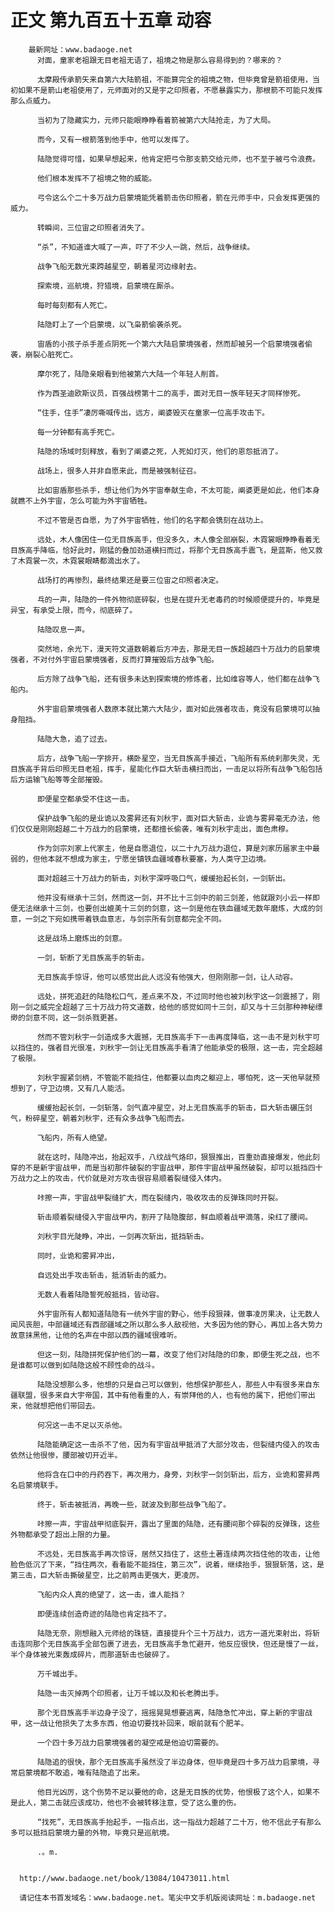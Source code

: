 # 正文 第九百五十五章 动容
        最新网址：www.badaoge.net
          对面，童家老祖跟无目老祖无语了，祖境之物是那么容易得到的？哪来的？
      
          太摩殿传承箭矢来自第六大陆箭祖，不能算完全的祖境之物，但毕竟曾是箭祖使用，当初如果不是箭山老祖使用了，元师面对的又是宇之印照者，不愿暴露实力，那根箭不可能只发挥那么点威力。
      
          当初为了隐藏实力，元师只能眼睁睁看着箭被第六大陆抢走，为了大局。
      
          而今，又有一根箭落到他手中，他可以发挥了。
      
          陆隐觉得可惜，如果早想起来，他肯定把弓令那支箭交给元师，也不至于被弓令浪费。
      
          他们根本发挥不了祖境之物的威能。
      
          弓令这么个二十多万战力启蒙境能凭着箭击伤印照者，箭在元师手中，只会发挥更强的威力。
      
          转瞬间，三位宙之印照者消失了。
      
          “杀”，不知道谁大喊了一声，吓了不少人一跳，然后，战争继续。
      
          战争飞船无数光束跨越星空，朝着星河边缘射去。
      
          探索境，巡航境，狩猎境，启蒙境在厮杀。
      
          每时每刻都有人死亡。
      
          陆隐盯上了一个启蒙境，以飞枭箭偷袭杀死。
      
          宙盾的小孩子杀手差点阴死一个第六大陆启蒙境强者，然而却被另一个启蒙境强者偷袭，崩裂心脏死亡。
      
          摩尔死了，陆隐亲眼看到他被第六大陆一个年轻人削首。
      
          作为西圣迪欧斯议员，百强战榜第十二的高手，面对无目一族年轻天才同样惨死。
      
          “住手，住手”凄厉嘶喊传出，远方，阐婆毁灭在童家一位高手攻击下。
      
          每一分钟都有高手死亡。
      
          陆隐的场域时刻释放，看到了阐婆之死，人死如灯灭，他们的恩怨抵消了。
      
          战场上，很多人并非自愿来此，而是被强制征召。
      
          比如宙盾那些杀手，想让他们为外宇宙奉献生命，不太可能，阐婆更是如此，他们本身就瞧不上外宇宙，怎么可能为外宇宙牺牲。
      
          不过不管是否自愿，为了外宇宙牺牲，他们的名字都会镌刻在战功上。
      
          远处，木人像困住一位无目族高手，但没多久，木人像全部崩裂，木霓裳眼睁睁看着无目族高手降临，恰好此时，刚猛的叠加劲道横扫而过，将那个无目族高手震飞，是蓝斯，他又救了木霓裳一次，木霓裳眼睛都滴出水了。
      
          战场打的再惨烈，最终结果还是要三位宙之印照者决定。
      
          乓的一声，陆隐的一件外物彻底碎裂，也是在提升无老毒药的时候顺便提升的，毕竟是异宝，有承受上限，而今，彻底碎了。
      
          陆隐叹息一声。
      
          突然地，余光下，漫天符文道数朝着后方冲去，那是无目一族超越四十万战力的启蒙境强者，不对付外宇宙启蒙境强者，反而打算摧毁后方战争飞船。
      
          后方除了战争飞船，还有很多未达到探索境的修炼者，比如维容等人，他们都在战争飞船内。
      
          外宇宙启蒙境强者人数原本就比第六大陆少，面对如此强者攻击，竟没有启蒙境可以抽身阻挡。
      
          陆隐大急，追了过去。
      
          后方，战争飞船一字排开，横卧星空，当无目族高手接近，飞船所有系统刹那失灵，无目族高手背后印照无目老祖，挥手，星能化作巨大斩击横扫而出，一击足以将所有战争飞船包括后方运输飞船等等全部摧毁。
      
          即便星空都承受不住这一击。
      
          保护战争飞船的是业诡以及雾昇还有刘秋宇，面对巨大斩击，业诡与雾昇毫无办法，他们仅仅是刚刚超越二十万战力的启蒙境，还都擅长偷袭，唯有刘秋宇走出，面色肃穆。
      
          作为剑宗刘家上代家主，他是自愿退位，以二十九万战力退位，算是刘家历届家主中最弱的，但他本就不想成为家主，宁愿坐镇铁血疆域春秋要塞，为人类守卫边境。
      
          面对超越三十万战力的斩击，刘秋宇深呼吸口气，缓缓抬起长剑，一剑斩出。
      
          他并没有继承十三剑，然而这一剑，并不比十三剑中的前三剑差，他就跟刘小云一样即便无法继承十三剑，也要创出媲美十三剑的剑意，这一剑是他在铁血疆域无数年磨炼，大成的剑意，一剑之下宛如携带着铁血意志，与剑宗所有剑意都完全不同。
      
          这是战场上磨炼出的剑意。
      
          一剑，斩断了无目族高手的斩击。
      
          无目族高手惊讶，他可以感觉出此人远没有他强大，但刚刚那一剑，让人动容。
      
          远处，拼死追赶的陆隐松口气，差点来不及，不过同时他也被刘秋宇这一剑震撼了，刚刚一剑之威完全超越了三十万战力符文道数，给他的感觉如同十三剑，却又与十三剑那种神秘缥缈的剑意不同，这一剑杀戮更甚。
      
          然而不管刘秋宇一剑造成多大震撼，无目族高手下一击再度降临，这一击不是刘秋宇可以挡住的，强者目光很准，刘秋宇一剑让无目族高手看清了他能承受的极限，这一击，完全超越了极限。
      
          刘秋宇握紧剑柄，不管能不能挡住，他都要以血肉之躯迎上，哪怕死，这一天他早就预想到了，守卫边境，又有几人能活。
      
          缓缓抬起长剑，一剑斩落，剑气直冲星空，对上无目族高手的斩击，巨大斩击碾压剑气，粉碎星空，朝着刘秋宇，还有众多战争飞船而去。
      
          飞船内，所有人绝望。
      
          就在这时，陆隐冲出，抬起双手，八纹战气烙印，狠狠推出，百重劲直接爆发，他此刻穿的不是新宇宙战甲，而是当初那件破裂的宇宙战甲，那件宇宙战甲虽然破裂，却可以抵挡四十万战力之上的攻击，代价就是对方攻击很容易顺着裂缝侵入体内。
      
          咔擦一声，宇宙战甲裂缝扩大，而在裂缝内，吸收攻击的反弹珠同时开裂。
      
          斩击顺着裂缝侵入宇宙战甲内，割开了陆隐腹部，鲜血顺着战甲滴落，染红了腰间。
      
          刘秋宇目光陡睁，冲出，一剑再次斩出，抵挡斩击。
      
          同时，业诡和雾昇冲出，
      
          自远处出手攻击斩击，抵消斩击的威力。
      
          无数人看着陆隐誓死般抵挡，皆动容。
      
          外宇宙所有人都知道陆隐有一统外宇宙的野心，他手段狠辣，做事凌厉果决，让无数人闻风丧胆，中部疆域还有西部疆域之所以那么多人敌视他，大多因为他的野心，再加上各大势力故意抹黑他，让他的名声在中部以西的疆域很难听。
      
          但这一刻，陆隐拼死保护他们的一幕，改变了他们对陆隐的印象，即便生死之战，也不是谁都可以做到如陆隐这般不顾性命的战斗。
      
          陆隐没想那么多，他想的只是自己可以做到，他想保护那些人，那些人中有很多来自东疆联盟，很多来自大宇帝国，其中有他看重的人，有崇拜他的人，也有他的属下，把他们带出来，他就想把他们带回去。
      
          何况这一击不足以灭杀他。
      
          陆隐能确定这一击杀不了他，因为有宇宙战甲抵消了大部分攻击，但裂缝内侵入的攻击依然让他很惨，腰部被切开近半。
      
          他将含在口中的丹药吞下，再次用力，身旁，刘秋宇一剑剑斩出，后方，业诡和雾昇两名启蒙境联手。
      
          终于，斩击被抵消，再晚一些，就波及到那些战争飞船了。
      
          咔擦一声，宇宙战甲彻底裂开，露出了里面的陆隐，还有腰间那个碎裂的反弹珠，这些外物都承受了超出上限的力量。
      
          不远处，无目族高手再次惊讶，居然又挡住了，这些土著连续两次挡住他的攻击，让他脸色低沉了下来，“挡住两次，看看能不能挡住，第三次”，说着，继续抬手，狠狠斩落，这，是第三击，巨大斩击撕破星空，比之前两击更强大，更凌厉。
      
          飞船内众人真的绝望了，这一击，谁人能挡？
      
          即便连续创造奇迹的陆隐也肯定挡不了。
      
          陆隐无奈，刚想融入元师给的珠链，直接提升个三十万战力，远方一道光束射出，将斩击连同那个无目族高手全部包裹了进去，无目族高手急忙避开，他反应很快，但还是慢了一丝，半个身体被光束轰成碎片，而那道斩击也破碎了。
      
          万千城出手。
      
          陆隐一击灭掉两个印照者，让万千城以及和长老腾出手。
      
          那个无目族高手半边身子没了，摇摇晃晃想要逃离，陆隐急忙冲出，穿上新的宇宙战甲，这一战让他损失了太多东西，他迫切要找补回来，眼前就有个肥羊。
      
          一个四十多万战力启蒙境强者的凝空戒是他迫切需要的。
      
          陆隐追的很快，那个无目族高手虽然没了半边身体，但毕竟是四十多万战力启蒙境，寻常启蒙境都不敢追，唯有陆隐追了出来。
      
          他目光凶厉，这个伤势不足以要他的命，这是无目族的优势，他恨极了这个人，如果不是此人，第二击就应该成功，他也不会被转移注意，受了这么重的伤。
      
          “找死”，无目族高手抬起手，一指点出，这一指战力超越了二十万，他不信此子有那么多可以抵挡启蒙境力量的外物，毕竟只是巡航境。
      
          .。m.
      
      
      http://www.badaoge.net/book/13084/10473011.html
      
      请记住本书首发域名：www.badaoge.net。笔尖中文手机版阅读网址：m.badaoge.net